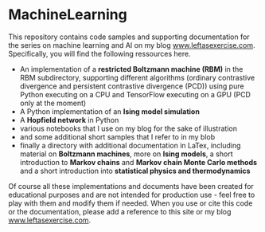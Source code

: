 # MachineLearning

This repository contains code samples and supporting documentation for the series on machine learning and AI on my blog www.leftasexercise.com. Specifically, you will find the following ressources here.

* An implementation of a **restricted Boltzmann machine (RBM)** in the RBM subdirectory, supporting different algorithms (ordinary contrastive divergence and persistent contrastive divergence (PCD)) using pure Python executing on a CPU and TensorFlow executing on a GPU (PCD only at the moment)
* A Python implementation of an **Ising model simulation**
* A **Hopfield network** in Python
* various notebooks that I use on my blog for the sake of illustration
* and some additional short samples that I refer to in my blob
* finally a directory with additional documentation in LaTex, including material on **Boltzmann machines**, more on **Ising models**, a short introduction to **Markov chains** and **Markov chain Monte Carlo methods** and a short introduction into **statistical physics and thermodynamics**

Of course all these implementations and documents have been created for educational purposes and are not intended for production use - feel free to play with them and modify them if needed. When you use or cite this code or the documentation, please add a reference to this site or my blog www.leftasexercise.com.


